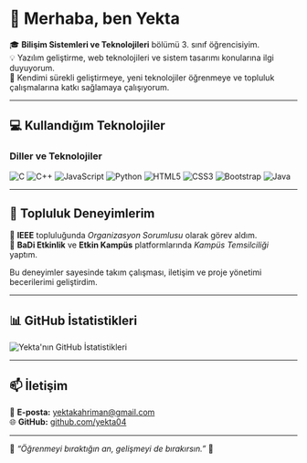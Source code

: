 # 👋 Merhaba, ben Yekta

🎓 **Bilişim Sistemleri ve Teknolojileri** bölümü 3. sınıf öğrencisiyim.  
💡 Yazılım geliştirme, web teknolojileri ve sistem tasarımı konularına ilgi duyuyorum.  
🌱 Kendimi sürekli geliştirmeye, yeni teknolojiler öğrenmeye ve topluluk çalışmalarına katkı sağlamaya çalışıyorum.

---

## 💻 Kullandığım Teknolojiler
### Diller ve Teknolojiler
![C](https://img.shields.io/badge/C-00599C?style=for-the-badge&logo=c&logoColor=white)
![C++](https://img.shields.io/badge/C++-00599C?style=for-the-badge&logo=cplusplus&logoColor=white)
![JavaScript](https://img.shields.io/badge/JavaScript-F7DF1E?style=for-the-badge&logo=javascript&logoColor=black)
![Python](https://img.shields.io/badge/Python-3776AB?style=for-the-badge&logo=python&logoColor=white)
![HTML5](https://img.shields.io/badge/HTML5-E34F26?style=for-the-badge&logo=html5&logoColor=white)
![CSS3](https://img.shields.io/badge/CSS3-1572B6?style=for-the-badge&logo=css3&logoColor=white)
![Bootstrap](https://img.shields.io/badge/Bootstrap-7952B3?style=for-the-badge&logo=bootstrap&logoColor=white)
![Java](https://img.shields.io/badge/Java-ED8B00?style=for-the-badge&logo=openjdk&logoColor=white)

---

## 🤝 Topluluk Deneyimlerim
🎯 **IEEE** topluluğunda *Organizasyon Sorumlusu* olarak görev aldım.  
🎯 **BaDi Etkinlik** ve **Etkin Kampüs** platformlarında *Kampüs Temsilciliği* yaptım.  

Bu deneyimler sayesinde takım çalışması, iletişim ve proje yönetimi becerilerimi geliştirdim.

---

## 📊 GitHub İstatistikleri
![Yekta'nın GitHub İstatistikleri](https://github-readme-stats.vercel.app/api?username=yekta04&show_icons=true&theme=radical)

---

## 📫 İletişim
📧 **E-posta:** [yektakahriman@gmail.com](mailto:yektakahriman@gmail.com)  
🌐 **GitHub:** [github.com/yekta04](https://github.com/yekta04)

---

💬 *“Öğrenmeyi bıraktığın an, gelişmeyi de bırakırsın.”* 🚀
